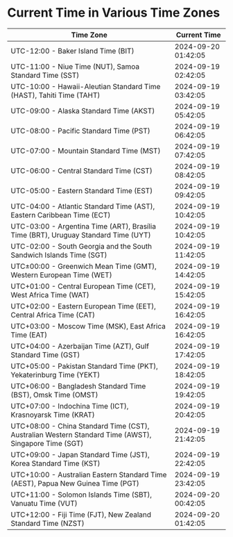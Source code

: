 # Current Time in Various Time Zones

| Time Zone | Current Time |
|-----------|--------------|
| UTC-12:00 - Baker Island Time (BIT) | 2024-09-20 01:42:05 |
| UTC-11:00 - Niue Time (NUT), Samoa Standard Time (SST) | 2024-09-19 02:42:05 |
| UTC-10:00 - Hawaii-Aleutian Standard Time (HAST), Tahiti Time (TAHT) | 2024-09-19 03:42:05 |
| UTC-09:00 - Alaska Standard Time (AKST) | 2024-09-19 05:42:05 |
| UTC-08:00 - Pacific Standard Time (PST) | 2024-09-19 06:42:05 |
| UTC-07:00 - Mountain Standard Time (MST) | 2024-09-19 07:42:05 |
| UTC-06:00 - Central Standard Time (CST) | 2024-09-19 08:42:05 |
| UTC-05:00 - Eastern Standard Time (EST) | 2024-09-19 09:42:05 |
| UTC-04:00 - Atlantic Standard Time (AST), Eastern Caribbean Time (ECT) | 2024-09-19 10:42:05 |
| UTC-03:00 - Argentina Time (ART), Brasília Time (BRT), Uruguay Standard Time (UYT) | 2024-09-19 10:42:05 |
| UTC-02:00 - South Georgia and the South Sandwich Islands Time (SGT) | 2024-09-19 11:42:05 |
| UTC±00:00 - Greenwich Mean Time (GMT), Western European Time (WET) | 2024-09-19 14:42:05 |
| UTC+01:00 - Central European Time (CET), West Africa Time (WAT) | 2024-09-19 15:42:05 |
| UTC+02:00 - Eastern European Time (EET), Central Africa Time (CAT) | 2024-09-19 16:42:05 |
| UTC+03:00 - Moscow Time (MSK), East Africa Time (EAT) | 2024-09-19 16:42:05 |
| UTC+04:00 - Azerbaijan Time (AZT), Gulf Standard Time (GST) | 2024-09-19 17:42:05 |
| UTC+05:00 - Pakistan Standard Time (PKT), Yekaterinburg Time (YEKT) | 2024-09-19 18:42:05 |
| UTC+06:00 - Bangladesh Standard Time (BST), Omsk Time (OMST) | 2024-09-19 19:42:05 |
| UTC+07:00 - Indochina Time (ICT), Krasnoyarsk Time (KRAT) | 2024-09-19 20:42:05 |
| UTC+08:00 - China Standard Time (CST), Australian Western Standard Time (AWST), Singapore Time (SGT) | 2024-09-19 21:42:05 |
| UTC+09:00 - Japan Standard Time (JST), Korea Standard Time (KST) | 2024-09-19 22:42:05 |
| UTC+10:00 - Australian Eastern Standard Time (AEST), Papua New Guinea Time (PGT) | 2024-09-19 23:42:05 |
| UTC+11:00 - Solomon Islands Time (SBT), Vanuatu Time (VUT) | 2024-09-20 00:42:05 |
| UTC+12:00 - Fiji Time (FJT), New Zealand Standard Time (NZST) | 2024-09-20 01:42:05 |
